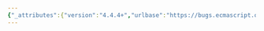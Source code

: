 ```yaml
---
{"_attributes":{"version":"4.4.4+","urlbase":"https://bugs.ecmascript.org/","maintainer":"dherman@mozilla.com"},"bug":{"bug_id":573,"creation_ts":"2012-07-17 12:55:00 -0700","short_desc":"Locale sensitive case conversion","delta_ts":"2015-02-08 13:57:28 -0800","product":"Internationalization - ECMA-402","component":"Specification","version":"Edition 2.0 proposals","rep_platform":"All","op_sys":"All","bug_status":"RESOLVED","resolution":"FIXED","priority":"High","bug_severity":"enhancement","everconfirmed":true,"reporter":{"uid":"ecmascriptbugs","name":"Norbert"},"assigned_to":{"uid":"ecmascriptbugs","name":"Norbert"},"cc":"cira","long_desc":[{"commentid":1362,"comment_count":0,"who":{"uid":"ecmascriptbugs","name":"Norbert"},"bug_when":"2012-07-17 12:55:51 -0700","thetext":"The internationalization API should provide support for locale sensitive case conversion. The existing ES5 methods String.prototype.toLocaleLowerCase and String.prototype.toLocaleUpperCase should be re-specified based on the new API.\n\nOne issue is that the specifications of the two ES5 methods seem to allow only for the locale sensitive mappings in the Unicode character database, while in reality some languages have additional locale specific variants (e.g., Canadian French é -> E)."},{"commentid":1896,"comment_count":1,"who":{"uid":"cira","name":"Nebojša Ćirić"},"bug_when":"2012-10-09 13:52:08 -0700","thetext":"Item 3 (string transformations) on our meeting agenda.\n\nTakeaway:\n\nNormalization implemented in core language. Upper/lower casing done in core with additional language tag, case folding not important."},{"commentid":12219,"comment_count":2,"who":{"uid":"ecmascriptbugs","name":"Norbert"},"bug_when":"2015-02-08 13:57:28 -0800","thetext":"The 2013-02-28 draft has respecifications for String.prototype.toLocaleLowerCase and String.prototype.toLocaleUpperCase."}]}}
---
```

